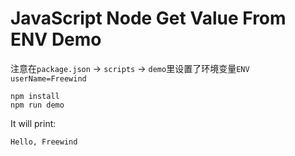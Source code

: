 JavaScript Node Get Value From ENV Demo
=======================================

注意在`package.json` -> `scripts` -> `demo`里设置了环境变量`ENV userName=Freewind`

```
npm install
npm run demo
```

It will print:

```
Hello, Freewind
```